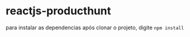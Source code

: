 # reactjs-producthunt
para instalar as dependencias após clonar o projeto, digite ```npm install```
